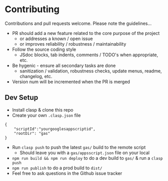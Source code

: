 # Contributing

Contributions and pull requests welcome. Please note the guidelines...

* PR should add a new feature related to the core purpose of the project
    * or addresses a known / open issue
    * or improves reliability / robustness / maintainability
* Follow the source coding style
    * JSdoc blocks, tab indents, comments / TODO's when appropriate, etc.
* Be hygenic - ensure all secondary tasks are done
    * sanitization / validation, robustness checks, update menus, readme, changelog, etc.
* Version num will be incremented when the PR is merged


## Dev Setup

* Install clasp & clone this repo
* Create your own `.clasp.json` file

```
{
    "scriptId":"yourgooglesappscriptid",
    "rootDir": "gas"
}
```

* Run `clasp push` to push the latest `gas/` build to the remote script
    * Should leave you with a `gas/appsscript.json` file on your local
* `npm run build && npm run deploy` to do a dev build to `gas/` & run a `clasp push`
* `npm run publish` to do a prod build to `dist/`
* Feel free to ask questions in the Github issue tracker